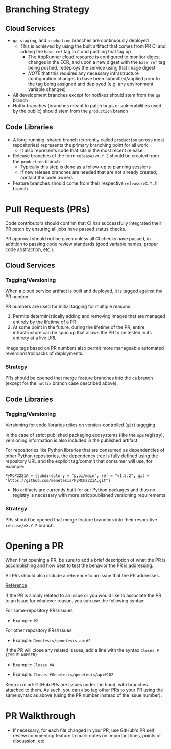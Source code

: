 # Branching Strategy

## Cloud Services

- `qa`, `staging`, and `production` branches are continuously deployed
  - This is achieved by using the built artifact that comes from PR CI and adding the `base ref` tag to it and pushing that tag up
    - The AppRunner cloud resource is configured to monitor digest changes in the ECR, and upon a new digest with the `base ref` tag being pushed, redeploys the service using that image digest
    - _NOTE_ that this requires any necessary infrastructure configuration changes to have been submitted/applied prior to the tag being assigned and deployed (e.g. any environment variable changes)
- All development branches except for hotfixes should stem from the `qa` branch
- Hotfix branches (branches meant to patch bugs or vulnerabilities used by the public) should stem from the `production` branch

## Code Libraries

- A long-running, shared branch (currently called `production` across most repositories) represents the primary branching point for all work
  - It also represents code that sits in the most recent release
- Release branches of the form `release/vX.Y.Z` should be created from the `production` branch
  - Typically this step is done as a follow-up to planning sessions
  - If new release branches are needed that are not already created, contact the code owners
- Feature branches should come from their respective `release/vX.Y.Z` branch

# Pull Requests (PRs)

Code contributors should confirm that CI has successfully integrated their PR patch by ensuring all jobs have passed status checks.

PR approval should not be given unless all CI checks have passed, in addition to passing code review standards (good variable names, proper code abstraction, etc.).

## Cloud Services

### Tagging/Versioning

When a cloud service artifact is built and deployed, it is tagged against the PR number.

PR numbers are used for initial tagging for multiple reasons.

1. Permits deterministically adding and removing images that are managed entirely by the lifetime of a PR
1. At some point in the future, during the lifetime of the PR, entire infrastructure can be spun up that allows the PR to be tested in its entirety at a live URL

Image tags based on PR numbers also permit more manageable automated reversions/rollbacks of deployments.

### Strategy

PRs should be opened that merge feature branches into the `qa` branch (except for the `hotfix` branch case described above).

## Code Libraries

### Tagging/Versioning

Versioning for code libraries relies on version-controlled (`git`) taggging.

In the case of strict published packaging ecosystems (like the `npm` registry), versioning information is also included in the published artifact.

For repositories like Python libraries that are consumed as dependencies of other Python repositories, the dependency tree is fully defined using the repository URL and the explicit tag/commit that consumer will use, for example:

`PyMCP2221A = {subdirectory = "pypi/main", ref = "v1.5.2", git = "https://github.com/Genetesis/PyMCP2221A.git"}`

  - No artifacts are currently built for our Python packages and thus no registry is necessary with more strict/published versioning requirements

### Strategy

PRs should be opened that merge feature branches into their respective `release/vX.Y.Z` branch.

# Opening a PR

When first opening a PR, be sure to add a brief description of what the PR is accomplishing and how best to test the behavior the PR is addressing.

All PRs should also include a reference to an Issue that the PR addresses.

[Reference](https://docs.github.com/en/get-started/writing-on-github/working-with-advanced-formatting/autolinked-references-and-urls#issues-and-pull-requests)

If the PR is simply related to an issue or you would like to associate the PR to an Issue for whatever reason, you can use the following syntax:

For same-repository PRs/Issues

- Example: `#2`

For other repository PRs/Issues

- Example: `Genetesis/genetesis-api#2`

If the PR will close any related issues, add a line with the syntax `Closes #{ISSUE_NUMBER}`

- Example: `Closes #4`

- Example: `Closes #Genetesis/genetesis/api#102`

Keep in mind: GitHub PRs are Issues under the hood, with branches attached to them. As such, you can also tag other PRs to your PR using the same syntax as above (using the PR number instead of the Issue number).

# PR Walkthrough

- If necessary, for each file changed in your PR, use GitHub's PR self review commenting feature to mark notes on important lines, points of discussion, etc.
